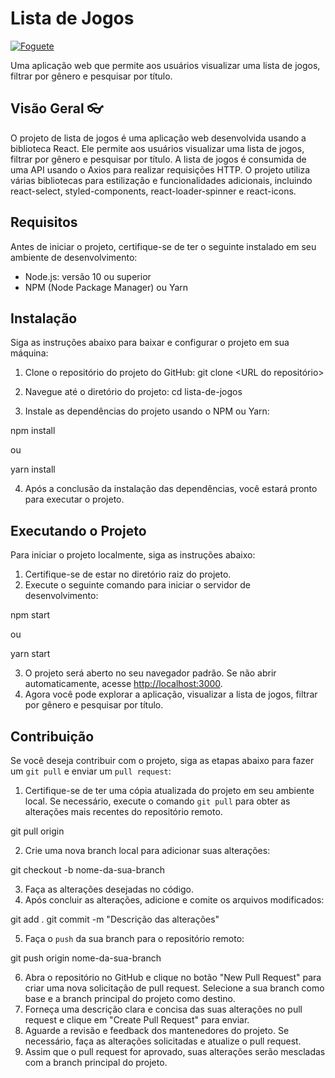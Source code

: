 # Lista de Jogos


[![Foguete](https://img.shields.io/badge/Feito%20com-Foguete-red)](https://www.google.com/search?q=foguete)
 


Uma aplicação web que permite aos usuários visualizar uma lista de jogos, filtrar por gênero e pesquisar por título.

## Visão Geral  :eyeglasses: 

O projeto de lista de jogos é uma aplicação web desenvolvida usando a biblioteca React. Ele permite aos usuários visualizar uma lista de jogos, filtrar por gênero e pesquisar por título. A lista de jogos é consumida de uma API usando o Axios para realizar requisições HTTP. O projeto utiliza várias bibliotecas para estilização e funcionalidades adicionais, incluindo react-select, styled-components, react-loader-spinner e react-icons.

## Requisitos

Antes de iniciar o projeto, certifique-se de ter o seguinte instalado em seu ambiente de desenvolvimento:

- Node.js: versão 10 ou superior
- NPM (Node Package Manager) ou Yarn

## Instalação

Siga as instruções abaixo para baixar e configurar o projeto em sua máquina:

1. Clone o repositório do projeto do GitHub:
   git clone <URL do repositório>

2. Navegue até o diretório do projeto:
cd lista-de-jogos

3. Instale as dependências do projeto usando o NPM ou Yarn:

npm install

ou

yarn install

4. Após a conclusão da instalação das dependências, você estará pronto para executar o projeto.

## Executando o Projeto

Para iniciar o projeto localmente, siga as instruções abaixo:

1. Certifique-se de estar no diretório raiz do projeto. 
2. Execute o seguinte comando para iniciar o servidor de desenvolvimento:

npm start

ou

yarn start

3. O projeto será aberto no seu navegador padrão. Se não abrir automaticamente, acesse [http://localhost:3000](http://localhost:3000/).
4. Agora você pode explorar a aplicação, visualizar a lista de jogos, filtrar por gênero e pesquisar por título.

## Contribuição

Se você deseja contribuir com o projeto, siga as etapas abaixo para fazer um `git pull` e enviar um `pull request`:

1. Certifique-se de ter uma cópia atualizada do projeto em seu ambiente local. Se necessário, execute o comando `git pull` para obter as alterações mais recentes do repositório remoto.

git pull origin <branch>


2. Crie uma nova branch local para adicionar suas alterações:

git checkout -b nome-da-sua-branch


3. Faça as alterações desejadas no código.
4. Após concluir as alterações, adicione e comite os arquivos modificados:

git add .
git commit -m "Descrição das alterações"


5. Faça o `push` da sua branch para o repositório remoto:

git push origin nome-da-sua-branch



6. Abra o repositório no GitHub e clique no botão "New Pull Request" para criar uma nova solicitação de pull request. Selecione a sua branch como base e a branch principal do projeto como destino.
7. Forneça uma descrição clara e concisa das suas alterações no pull request e clique em "Create Pull Request" para enviar.
8. Aguarde a revisão e feedback dos mantenedores do projeto. Se necessário, faça as alterações solicitadas e atualize o pull request.
9. Assim que o pull request for aprovado, suas alterações serão mescladas com a branch principal do projeto.




